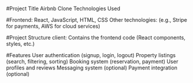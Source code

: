 #Project Title
Airbnb Clone
Technologies Used

#Frontend: React, JavaScript, HTML, CSS
Other technologies: (e.g., Stripe for payments, AWS for cloud services)

#Project Structure
client: Contains the frontend code (React components, styles, etc.)


#Features
User authentication (signup, login, logout)
Property listings (search, filtering, sorting)
Booking system (reservation, payment)
User profiles and reviews
Messaging system (optional)
Payment integration (optional)
